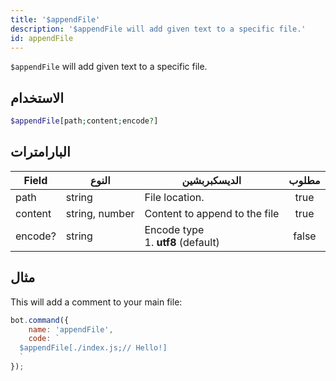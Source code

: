```yaml
---
title: '$appendFile'
description: '$appendFile will add given text to a specific file.'
id: appendFile
---
```


`$appendFile` will add given text to a specific file.

## الاستخدام

```php
$appendFile[path;content;encode?]
```

## البارامترات

| Field   | النوع          | الديسكبربشين                                   | مطلوب |
| ------- | -------------- | ---------------------------------------------- |:-----:|
| path    | string         | File location.                                 | true  |
| content | string, number | Content to append to the file                  | true  |
| encode? | string         | Encode type <br /> 1. **utf8** (default) | false |

## مثال

This will add a comment to your main file:

```javascript
bot.command({
    name: 'appendFile',
    code: `
  $appendFile[./index.js;// Hello!]
  `
});
```